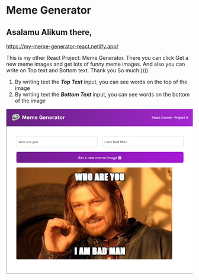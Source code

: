 # Meme Generator

## Asalamu Alikum there,

https://my-meme-generator-react.netlify.app/


This is my other React Project: Meme Generator. There you can click Get a new meme images and get lots of funny meme images. And also you can write on Top text and Bottom text.
Thank you So much:))))


1. By writing text the _**Top Text**_ input, you can see words on the top of the image
2. By writing text the _**Bottom Text**_ input, you can see words on the bottom of the image


![Alt text](<Screenshot 2023-10-02 104159.png>)


